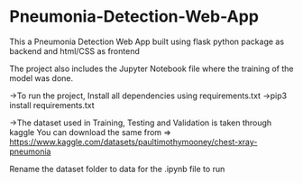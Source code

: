 # Pneumonia-Detection-Web-App
This a Pneumonia Detection Web App built using flask python package as backend and html/CSS as frontend


The project also includes the Jupyter Notebook file where the training of the model was done.

->To run the project, Install all dependencies using requirements.txt
    ->pip3 install requirements.txt
    
->The dataset used in Training, Testing and Validation is taken through kaggle
  You can download the same from => https://www.kaggle.com/datasets/paultimothymooney/chest-xray-pneumonia
  
  Rename the dataset folder to data for the .ipynb file to run
